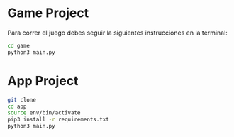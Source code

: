 # Game Project

Para correr el juego debes seguir la siguientes instrucciones en la terminal:

```sh
cd game
python3 main.py
```


# App Project

```sh
git clone
cd app
source env/bin/activate
pip3 install -r requirements.txt
python3 main.py
```